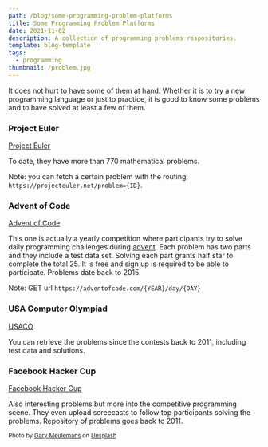 ```yaml
---
path: /blog/some-programming-problem-platforms
title: Some Programming Problem Platforms
date: 2021-11-02
description: A collection of programming problems respositories.
template: blog-template
tags:
  - programming
thumbnail: /problem.jpg
---
```


It does not hurt to have some of them at hand. Whether it is to try a new programming language or just to practice, it is good to know some problems and to have solved at least a few of them.

### Project Euler

[Project Euler](https://projecteuler.net) 

To date, they have more than 770 mathematical problems. 

Note: you can fetch a certain problem with the routing: `https://projecteuler.net/problem={ID}`.

### Advent of Code

[Advent of Code](https://adventofcode.com/)

This one is actually a yearly competition where participants try to solve daily programming challenges during [advent](https://en.wikipedia.org/wiki/Advent). Each problem has two parts and they include a test data set. Solving each part grants half star to complete the total 25. It is free and sign up is required to be able to participate. Problems date back to 2015.

Note: GET url `https://adventofcode.com/{YEAR}/day/{DAY}`

### USA Computer Olympiad

[USACO](http://www.usaco.org)

You can retrieve the problems since the contests back to 2011, including test data and solutions. 

### Facebook Hacker Cup

[Facebook Hacker Cup](https://www.facebook.com/codingcompetitions/hacker-cup)

Also interesting problems but more into the competitive programming scene. They even upload screecasts to follow top participants solving the problems. Repository of problems goes back to 2011.

<small>Photo by <a href="https://unsplash.com/@anakin1814?utm_source=unsplash&utm_medium=referral&utm_content=creditCopyText">Gary Meulemans</a> on <a href="https://unsplash.com/s/photos/challenge?utm_source=unsplash&utm_medium=referral&utm_content=creditCopyText">Unsplash</a> </small>
  